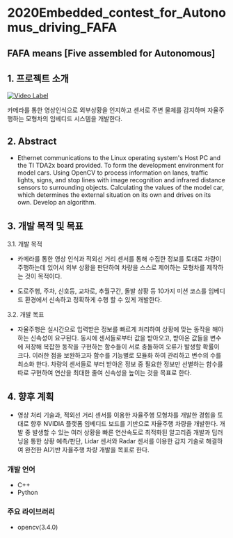 # 2020Embedded_contest_for_Autonomus_driving_FAFA

## FAFA means [Five assembled for Autonomous]

## 1. 프로젝트 소개
[![Video Label](/pic/표지.png)](https://youtu.be/E9MgEd5yksw)

카메라를 통한 영상인식으로 외부상황을 인지하고 센서로 주변 물체를 감지하며 자율주행하는 모형차의 임베디드 시스템을 개발한다.


## 2. Abstract

- Ethernet communications to the Linux operating system's Host PC and the TI TDA2x board provided.
To form the development environment for model cars. Using OpenCV to process information on lanes, traffic lights, signs, and stop lines with image recognition and infrared distance sensors to surrounding objects.
Calculating the values of the model car, which determines the external situation on its own and drives on its own.
Develop an algorithm.


## 3. 개발 목적 및 목표

3.1. 개발 목적

- 카메라를 통한 영상 인식과 적외선 거리 센서를 통해 수집한 정보를 토대로 차량이 주행하는데 있어서 외부 상황을 판단하여 차량을 스스로 제어하는 모형차를 제작하는 것이 목적이다. 

- 도로주행, 주차, 신호등, 교차로, 추월구간, 돌발 상황 등 10가지 미션 코스를 임베디드 환경에서 신속하고 정확하게 수행 할 수 있게 개발한다.

3.2. 개발 목표

- 자율주행은 실시간으로 입력받은 정보를 빠르게 처리하여 상황에 맞는 동작을 해야 하는 신속성이 요구된다. 
동시에 센서들로부터 값을 받아오고, 받아온 값들을 변수에 저장해 복잡한 동작을 구현하는 함수들이 서로 충돌하여 오류가 발생할 확률이 크다. 
이러한 점을 보완하고자 함수를 기능별로 모듈화 하여 관리하고 변수의 수를 최소화 한다. 
차량의 센서들로 부터 받아온 정보 중 필요한 정보만 선별하는 함수를 따로 구현하여 연산을 최대한 줄여 신속성을 높이는 것을 목표로 한다.


## 4. 향후 계획

- 영상 처리 기술과, 적외선 거리 센서를 이용한 자율주행 모형차를 개발한 경험을 토대로 향후 NVIDIA 플랫폼 임베디드 보드를 기반으로 자율주행 차량을 개발한다. 개발 중 발생할 수 있는 여러 상황을 빠른 연산속도로 최적화된 알고리즘 개발과 딥러닝을 통한 상황 예측/판단, Lidar 센서와 Radar 센서를 이용한 감지 기술로 해결하여 완전한 AI기반 자율주행 차량 개발을 목표로 한다.


### 개발 언어
- C++ 
- Python      

### 주요 라이브러리 
- opencv(3.4.0)   

  
<!--
## 4. 기타
-->
